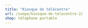 ```yaml
---
title: "Kiosque de télécentre"
url: /soopa/kiosque-de-telecentre-2/
shop: téléphone portable
---
```

